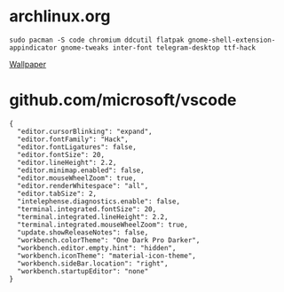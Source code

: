# archlinux.org

```
sudo pacman -S code chromium ddcutil flatpak gnome-shell-extension-appindicator gnome-tweaks inter-font telegram-desktop ttf-hack
```

[Wallpaper](https://unsplash.com/photos/silhouette-of-trees-covered-by-fog-KT3WlrL_bsg)

# github.com/microsoft/vscode

```
{
  "editor.cursorBlinking": "expand",
  "editor.fontFamily": "Hack",
  "editor.fontLigatures": false,
  "editor.fontSize": 20,
  "editor.lineHeight": 2.2,
  "editor.minimap.enabled": false,
  "editor.mouseWheelZoom": true,
  "editor.renderWhitespace": "all",
  "editor.tabSize": 2,
  "intelephense.diagnostics.enable": false,
  "terminal.integrated.fontSize": 20,
  "terminal.integrated.lineHeight": 2.2,
  "terminal.integrated.mouseWheelZoom": true,
  "update.showReleaseNotes": false,
  "workbench.colorTheme": "One Dark Pro Darker",
  "workbench.editor.empty.hint": "hidden",
  "workbench.iconTheme": "material-icon-theme",
  "workbench.sideBar.location": "right",
  "workbench.startupEditor": "none"
}
```
